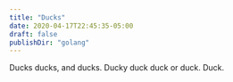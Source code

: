 ```yaml
---
title: "Ducks"
date: 2020-04-17T22:45:35-05:00
draft: false
publishDir: "golang"
---
```


Ducks ducks, and ducks. Ducky duck duck or duck. Duck.